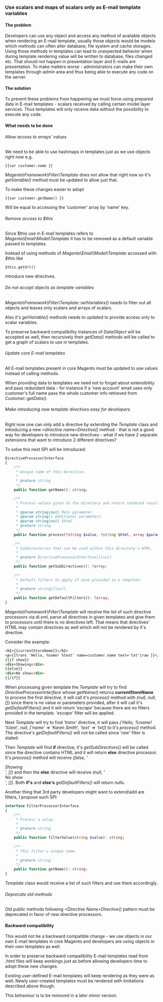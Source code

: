 ### Use scalars and maps of scalars only as E-mail template variables
#### The problem
Developers can use any object and access any method of available objects when
rendering an E-mail template, usually those objects would be models which methods
can often alter database, file system and cache storages. Using those methods in
templates can lead to unexpected behavior when during template rendering value will
be written to database, files changed etc. That should not happen in presentation layer
and E-mails are presentation. To make matters worse - administrators can make their own templates
through admin area and thus being able to execute any code on the server.

#### The solution
To prevent these problems from happening we must force using prepared data in
E-mail templates - scalars received by calling certain model layer services.
Thus templates will only receive data without the possibility to execute any code.

#### What needs to be done
###### Allow access to arrays' values
We need to be able to use hashmaps in templates just as we use objects right now e.g.
```
{{var customer.name }}
```
_Magento\Framework\Filter\Template_ does not allow that right now so
it's _getVariable()_ method must be updated to allow just that.
 
To make these changes easier to adopt
```
{{var customer.getName() }}
```
 
Will be equal to accessing the 'customer' array by 'name' key.

###### Remove access to $this
Since $this use in E-mail templates refers to _Magento\Email\Model\Template_
it has to be removed as a default variable passed to templates.
 
Instead of using methods of _Magento\Email\Model\Template_ accessed with _$this_
like
```
$this.getUrl()
```
introduce new directives.

###### Do not accept objects as template variables
_Magento\Framework\Filter\Template::setVariables()_ needs to filter out all objects and
leaves only scalars and arrays of scalars.
 
Also it's _getVariable()_ methods needs to updated to provide access only to scalar variables.
 
To preserve backward compatibility instances of _DataObject_ will be accepted as well, then recursively their
_getData()_ methods will be called to get a graph of scalars to use in templates. 

###### Update core E-mail templates
All E-mail templates present in core Magento must be updated to use values instead
of calling methods.
 
When providing data to templates we need not to forget about extensibility and
pass redundant data - for instance if a 'new account' email uses only customer's
full name pass the whole customer info retrieved from _Customer::getData()_.

###### Make introducing new template directives easy for developers
Right now one can only add a directive by extending the _Template_ class and introducing
a new _\<directive name\>Directive()_ method - that is not a good way for developers
to introduce new directives - what if we have 2 separate extensions that want to introduce
2 different directives?
 
To solve this next SPI will be introduced:
```php
DirectiveProcessorInterface
{
    /**
     * Unique name of this directive.
     *
     * @return string
     */
    public function getName(): string;

    /**
     * Process values given to the directory and return rendered result.
     *
     * @param string|null Main parameter.
     * @param string[] Additional parameters.
     * @param string|null $html
     * @return string
     */
    public function process(?string $value, ?string $html, array $parameters): string;
    
    /**
     * Subdirectories that can be used within this directory's HTML.
     * 
     * @return DirectiveProcessorInterface[]|null
     */
    public function getSubDirectives(): ?array;
    
    /**
     * Default filters to apply if none provided in a template.
     *
     * @return string[]|null
     */
    public function getDefaultFilters(): ?array;
}
```
 
_Magento\Framework\Filter\Template_ will receive the list of such directive processors
via di.xml, parse all directives in given templates and give them to processors
until there is no directives left. That means that directives' HTML may contain
directives as well which will not be rendered by it's directive.
 
Consider the example:
```html
<h2>{{currentStoreName}}</h2>
<p>{{trans 'Hello, %name! %text' name=customer.name text='txt'|raw }}</p>
{{if show}}
<div>Showing</div>
{{else}}
<div>No show</div>
{{/if}}
```
 
When processing given template the _Template_ will try to find _DirectiveProcessorInterface_ whose
_getName()_ returns __currentStoreName__ to process the first directive, it will
call it's _process()_ method with _(null, null, [])_ since there is no value or parameters
provided, after it will call it's _getDefaultFilters()_ and it will return _'escape'_
because there are no filters provided in the template. _'escape'_ filter will be applied.
 
Next _Template_ will try to find _'trans'_ directive, it will pass _('Hello, %name! %text',
null, ['name' => 'Karen Smith', 'text' => 'txt])_ to it's _process()_ method. The directive's
_getDefaultFilters()_ will not be called since _'raw'_ filter is stated.
 
Then _Template_ will find __if__ directive, it's _getSubDirectives()_ will be called
since the directive contains HTML
and it will return __else__ directive processor. It's _process()_ method will
receive _(false, '<div>Showing</div>', [])_ and then the __else__ directive will
receive _(null, '<div>No show</div>', [])_. Both __if's__ and __else's__ _getDefaultFilters()_ will return nulls.
 
Another thing that 3rd party developers might want to extend/add are filters, I propose such SPI:
```php
interface FilterProcessorInterface
{
    /**
     * Process a value.
     *
     * @return string
     */
    public function filterValue(string $value): string;
    
    /**
     * This filter's unique name.
     *
     * @return string
     */
    public function getName(): string;
}
```
 
_Template_ class would receive a list of such filters and use them accordingly.
 
###### Deprecate old methods
Old public methods following _\<Directive Name\>Directive()_ pattern must be deprecated in favor of new directive
processors.

#### Backward compatibility
This would not be a backward compatible change - we use objects in our own
E-mail templates in core Magento and developers are using objects in their own templates
as well.

In order to preserve backward compatibility E-mail templates read from _.html_ files will keep workings
just as before allowing developers time to adopt these new changes.
 
Existing user-defined E-mail templates will keep rendering as they were as well. Newly user-created templates must be
rendered with limitations described above though.
 
This behaviour is to be removed in a later minor version.

